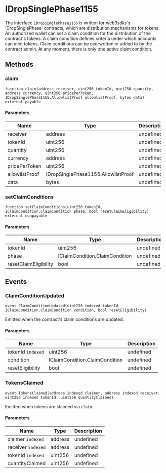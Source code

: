 # IDropSinglePhase1155





The interface `IDropSinglePhase1155` is written for web3sdks&#39;s &#39;DropSinglePhase&#39; contracts, which are distribution mechanisms for tokens.  An authorized wallet can set a claim condition for the distribution of the contract&#39;s tokens.  A claim condition defines criteria under which accounts can mint tokens. Claim conditions can be overwritten  or added to by the contract admin. At any moment, there is only one active claim condition.



## Methods

### claim

```solidity
function claim(address receiver, uint256 tokenId, uint256 quantity, address currency, uint256 pricePerToken, IDropSinglePhase1155.AllowlistProof allowlistProof, bytes data) external payable
```





#### Parameters

| Name | Type | Description |
|---|---|---|
| receiver | address | undefined |
| tokenId | uint256 | undefined |
| quantity | uint256 | undefined |
| currency | address | undefined |
| pricePerToken | uint256 | undefined |
| allowlistProof | IDropSinglePhase1155.AllowlistProof | undefined |
| data | bytes | undefined |

### setClaimConditions

```solidity
function setClaimConditions(uint256 tokenId, IClaimCondition.ClaimCondition phase, bool resetClaimEligibility) external nonpayable
```





#### Parameters

| Name | Type | Description |
|---|---|---|
| tokenId | uint256 | undefined |
| phase | IClaimCondition.ClaimCondition | undefined |
| resetClaimEligibility | bool | undefined |



## Events

### ClaimConditionUpdated

```solidity
event ClaimConditionUpdated(uint256 indexed tokenId, IClaimCondition.ClaimCondition condition, bool resetEligibility)
```

Emitted when the contract&#39;s claim conditions are updated.



#### Parameters

| Name | Type | Description |
|---|---|---|
| tokenId `indexed` | uint256 | undefined |
| condition  | IClaimCondition.ClaimCondition | undefined |
| resetEligibility  | bool | undefined |

### TokensClaimed

```solidity
event TokensClaimed(address indexed claimer, address indexed receiver, uint256 indexed tokenId, uint256 quantityClaimed)
```

Emitted when tokens are claimed via `claim`.



#### Parameters

| Name | Type | Description |
|---|---|---|
| claimer `indexed` | address | undefined |
| receiver `indexed` | address | undefined |
| tokenId `indexed` | uint256 | undefined |
| quantityClaimed  | uint256 | undefined |



